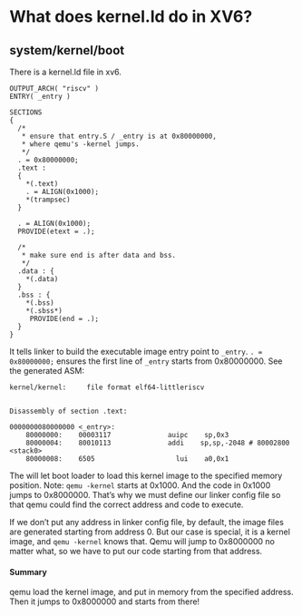 # What does kernel.ld do in XV6?

## system/kernel/boot

There is a kernel.ld file in xv6.

```text
OUTPUT_ARCH( "riscv" )
ENTRY( _entry )

SECTIONS
{
  /*
   * ensure that entry.S / _entry is at 0x80000000,
   * where qemu's -kernel jumps.
   */
  . = 0x80000000;
  .text :
  {
    *(.text)
    . = ALIGN(0x1000);
    *(trampsec)
  }

  . = ALIGN(0x1000);
  PROVIDE(etext = .);

  /*
   * make sure end is after data and bss.
   */
  .data : {
    *(.data)
  }
  .bss : {
    *(.bss)
    *(.sbss*)
     PROVIDE(end = .);
  }
}
```

It tells linker to build the executable image entry point to `_entry`. `. = 0x80000000;` ensures the first line of `_entry` starts from 0x80000000. See the generated ASM:

```text
kernel/kernel:     file format elf64-littleriscv


Disassembly of section .text:

0000000080000000 <_entry>:
    80000000:    00003117              auipc    sp,0x3
    80000004:    80010113              addi    sp,sp,-2048 # 80002800 <stack0>
    80000008:    6505                    lui    a0,0x1
```

The will let boot loader to load this kernel image to the specified memory position. Note: `qemu -kernel` starts at 0x1000. And the code in 0x1000 jumps to 0x8000000. That’s why we must define our linker config file so that qemu could find the correct address and code to execute.

If we don’t put any address in linker config file, by default, the image files are generated starting from address 0. But our case is special, it is a kernel image, and `qemu -kernel` knows that. Qemu will jump to 0x8000000 no matter what, so we have to put our code starting from that address.

#### Summary

qemu load the kernel image, and put in memory from the specified address. Then it jumps to 0x8000000 and starts from there!

